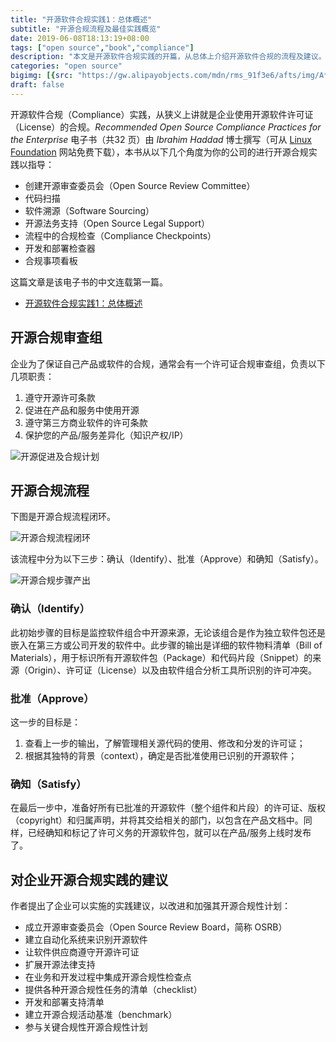 ```yaml
---
title: "开源软件合规实践1：总体概述"
subtitle: "开源合规流程及最佳实践概览"
date: 2019-06-08T18:13:19+08:00
tags: ["open source","book","compliance"]
description: "本文是开源软件合规实践的开篇，从总体上介绍开源软件合规的流程及建议。"
categories: "open source"
bigimg: [{src: "https://gw.alipayobjects.com/mdn/rms_91f3e6/afts/img/A*mIa5TLcoz3sAAAAAAAAAAABkARQnAQ", desc: "Photo via Unsplash"}]
draft: false
---
```


开源软件合规（Compliance）实践，从狭义上讲就是企业使用开源软件许可证（License）的合规。*Recommended Open Source Compliance Practices for the Enterprise* 电子书（共32 页）由 *Ibrahim Haddad* 博士撰写（可从 [Linux Foundation](https://www.linuxfoundation.org/publications/2019/06/recommended-open-source-compliance-practices/) 网站免费下载），本书从以下几个角度为你的公司的进行开源合规实践以指导：

- 创建开源审查委员会（Open Source Review Committee）
- 代码扫描
- 软件溯源（Software Sourcing）
- 开源法务支持（Open Source Legal Support）
- 流程中的合规检查（Compliance Checkpoints）
- 开发和部署检查器
- 合规事项看板

这篇文章是该电子书的中文连载第一篇。

- [开源软件合规实践1：总体概述](/posts/open-source-compliance-practices-intro)

## 开源合规审查组

企业为了保证自己产品或软件的合规，通常会有一个许可证合规审查组，负责以下几项职责：

1. 遵守开源许可条款
1. 促进在产品和服务中使用开源
1. 遵守第三方商业软件的许可条款
1. 保护您的产品/服务差异化（知识产权/IP）

![开源促进及合规计划](https://gw.alipayobjects.com/mdn/rms_91f3e6/afts/img/A*j6i1R7LOWvsAAAAAAAAAAABkARQnAQ)

## 开源合规流程

下图是开源合规流程闭环。

![开源合规流程闭环](https://gw.alipayobjects.com/mdn/rms_91f3e6/afts/img/A*Awd9SqjQHJkAAAAAAAAAAABkARQnAQ)

该流程中分为以下三步：确认（Identify）、批准（Approve）和确知（Satisfy）。

![开源合规步骤产出](https://gw.alipayobjects.com/mdn/rms_91f3e6/afts/img/A*DodtR5wLIcEAAAAAAAAAAABkARQnAQ)

### 确认（Identify）

此初始步骤的目标是监控软件组合中开源来源，无论该组合是作为独立软件包还是嵌入在第三方或公司开发的软件中。此步骤的输出是详细的软件物料清单（Bill of Materials），用于标识所有开源软件包（Package）和代码片段（Snippet）的来源（Origin）、许可证（License）以及由软件组合分析工具所识别的许可冲突。

### 批准（Approve）

这一步的目标是：

1. 查看上一步的输出，了解管理相关源代码的使用、修改和分发的许可证；
1. 根据其独特的背景（context），确定是否批准使用已识别的开源软件；

### 确知（Satisfy）

在最后一步中，准备好所有已批准的开源软件（整个组件和片段）的许可证、版权（copyright）和归属声明，并将其交给相关的部门，以包含在产品文档中。同样，已经确知和标记了许可义务的开源软件包，就可以在产品/服务上线时发布了。

## 对企业开源合规实践的建议

作者提出了企业可以实施的实践建议，以改进和加强其开源合规性计划：

- 成立开源审查委员会（Open Source Review Board，简称 OSRB）
- 建立自动化系统来识别开源软件
- 让软件供应商遵守开源许可证
- 扩展开源法律支持
- 在业务和开发过程中集成开源合规性检查点
- 提供各种开源合规性任务的清单（checklist）
- 开发和部署支持清单
- 建立开源合规活动基准（benchmark）
- 参与关键合规性开源合规性计划